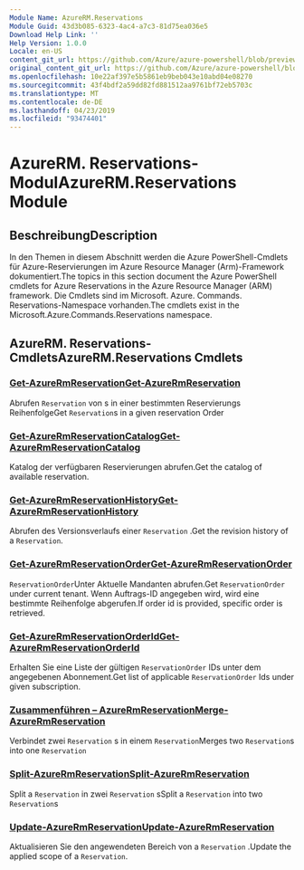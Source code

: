 ```yaml
---
Module Name: AzureRM.Reservations
Module Guid: 43d3b085-6323-4ac4-a7c3-81d75ea036e5
Download Help Link: ''
Help Version: 1.0.0
Locale: en-US
content_git_url: https://github.com/Azure/azure-powershell/blob/preview/src/ResourceManager/Reservations/Commands.Reservations/help/AzureRM.Reservations.md
original_content_git_url: https://github.com/Azure/azure-powershell/blob/preview/src/ResourceManager/Reservations/Commands.Reservations/help/AzureRM.Reservations.md
ms.openlocfilehash: 10e22af397e5b5861eb9beb043e10abd04e08270
ms.sourcegitcommit: 43f4bdf2a59dd82fd881512aa9761bf72eb5703c
ms.translationtype: MT
ms.contentlocale: de-DE
ms.lasthandoff: 04/23/2019
ms.locfileid: "93474401"
---
```

# <span data-ttu-id="ce538-101">AzureRM. Reservations-Modul</span><span class="sxs-lookup"><span data-stu-id="ce538-101">AzureRM.Reservations Module</span></span>
## <span data-ttu-id="ce538-102">Beschreibung</span><span class="sxs-lookup"><span data-stu-id="ce538-102">Description</span></span>
<span data-ttu-id="ce538-103">In den Themen in diesem Abschnitt werden die Azure PowerShell-Cmdlets für Azure-Reservierungen im Azure Resource Manager (Arm)-Framework dokumentiert.</span><span class="sxs-lookup"><span data-stu-id="ce538-103">The topics in this section document the Azure PowerShell cmdlets for Azure Reservations in the Azure Resource Manager (ARM) framework.</span></span> <span data-ttu-id="ce538-104">Die Cmdlets sind im Microsoft. Azure. Commands. Reservations-Namespace vorhanden.</span><span class="sxs-lookup"><span data-stu-id="ce538-104">The cmdlets exist in the Microsoft.Azure.Commands.Reservations namespace.</span></span>

## <span data-ttu-id="ce538-105">AzureRM. Reservations-Cmdlets</span><span class="sxs-lookup"><span data-stu-id="ce538-105">AzureRM.Reservations Cmdlets</span></span>
### [<span data-ttu-id="ce538-106">Get-AzureRmReservation</span><span class="sxs-lookup"><span data-stu-id="ce538-106">Get-AzureRmReservation</span></span>](Get-AzureRmReservation.md)
<span data-ttu-id="ce538-107">Abrufen `Reservation` von s in einer bestimmten Reservierungs Reihenfolge</span><span class="sxs-lookup"><span data-stu-id="ce538-107">Get `Reservation`s in a given reservation Order</span></span>

### [<span data-ttu-id="ce538-108">Get-AzureRmReservationCatalog</span><span class="sxs-lookup"><span data-stu-id="ce538-108">Get-AzureRmReservationCatalog</span></span>](Get-AzureRmReservationCatalog.md)
<span data-ttu-id="ce538-109">Katalog der verfügbaren Reservierungen abrufen.</span><span class="sxs-lookup"><span data-stu-id="ce538-109">Get the catalog of available reservation.</span></span>

### [<span data-ttu-id="ce538-110">Get-AzureRmReservationHistory</span><span class="sxs-lookup"><span data-stu-id="ce538-110">Get-AzureRmReservationHistory</span></span>](Get-AzureRmReservationHistory.md)
<span data-ttu-id="ce538-111">Abrufen des Versionsverlaufs einer `Reservation` .</span><span class="sxs-lookup"><span data-stu-id="ce538-111">Get the revision history of a `Reservation`.</span></span>

### [<span data-ttu-id="ce538-112">Get-AzureRmReservationOrder</span><span class="sxs-lookup"><span data-stu-id="ce538-112">Get-AzureRmReservationOrder</span></span>](Get-AzureRmReservationOrder.md)
<span data-ttu-id="ce538-113">`ReservationOrder`Unter Aktuelle Mandanten abrufen.</span><span class="sxs-lookup"><span data-stu-id="ce538-113">Get `ReservationOrder` under current tenant.</span></span> <span data-ttu-id="ce538-114">Wenn Auftrags-ID angegeben wird, wird eine bestimmte Reihenfolge abgerufen.</span><span class="sxs-lookup"><span data-stu-id="ce538-114">If order id is provided, specific order is retrieved.</span></span>

### [<span data-ttu-id="ce538-115">Get-AzureRmReservationOrderId</span><span class="sxs-lookup"><span data-stu-id="ce538-115">Get-AzureRmReservationOrderId</span></span>](Get-AzureRmReservationOrderId.md)
<span data-ttu-id="ce538-116">Erhalten Sie eine Liste der gültigen `ReservationOrder` IDs unter dem angegebenen Abonnement.</span><span class="sxs-lookup"><span data-stu-id="ce538-116">Get list of applicable `ReservationOrder` Ids under given subscription.</span></span>

### [<span data-ttu-id="ce538-117">Zusammenführen – AzureRmReservation</span><span class="sxs-lookup"><span data-stu-id="ce538-117">Merge-AzureRmReservation</span></span>](Merge-AzureRmReservation.md)
<span data-ttu-id="ce538-118">Verbindet zwei `Reservation` s in einem `Reservation`</span><span class="sxs-lookup"><span data-stu-id="ce538-118">Merges two `Reservation`s into one `Reservation`</span></span>

### [<span data-ttu-id="ce538-119">Split-AzureRmReservation</span><span class="sxs-lookup"><span data-stu-id="ce538-119">Split-AzureRmReservation</span></span>](Split-AzureRmReservation.md)
<span data-ttu-id="ce538-120">Split a `Reservation` in zwei `Reservation` s</span><span class="sxs-lookup"><span data-stu-id="ce538-120">Split a `Reservation` into two `Reservation`s</span></span>

### [<span data-ttu-id="ce538-121">Update-AzureRmReservation</span><span class="sxs-lookup"><span data-stu-id="ce538-121">Update-AzureRmReservation</span></span>](Update-AzureRmReservation.md)
<span data-ttu-id="ce538-122">Aktualisieren Sie den angewendeten Bereich von a `Reservation` .</span><span class="sxs-lookup"><span data-stu-id="ce538-122">Update the applied scope of a `Reservation`.</span></span>

